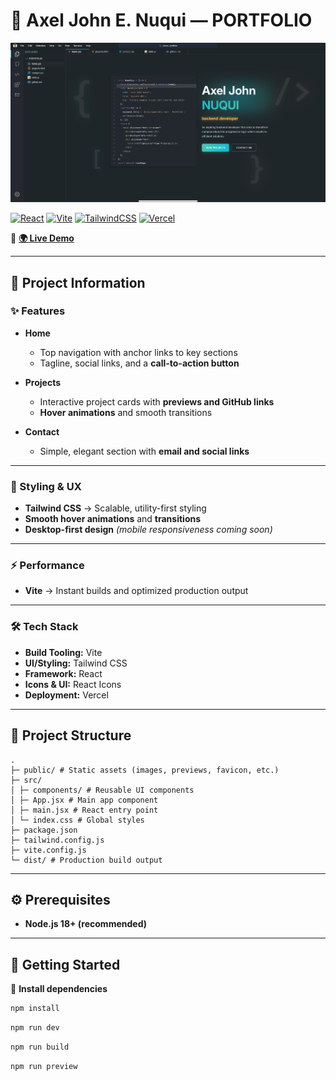 # 🚀 Axel John E. Nuqui — **PORTFOLIO**

![Portfolio Preview](public/landing_page.png)

[![React](https://img.shields.io/badge/React-20232A?style=for-the-badge&logo=react&logoColor=61DAFB)](https://reactjs.org/)
[![Vite](https://img.shields.io/badge/Vite-646CFF?style=for-the-badge&logo=vite&logoColor=white)](https://vitejs.dev/)
[![TailwindCSS](https://img.shields.io/badge/Tailwind_CSS-38B2AC?style=for-the-badge&logo=tailwind-css&logoColor=white)](https://tailwindcss.com/)
[![Vercel](https://img.shields.io/badge/Vercel-000000?style=for-the-badge&logo=vercel&logoColor=white)](https://vercel.com/)

🔗 **[🌍 Live Demo](https://xelpaxu-portfolio.vercel.app)**

---

## 📌 **Project Information**

### ✨ Features
- **Home**
  - Top navigation with anchor links to key sections  
  - Tagline, social links, and a **call-to-action button**  

- **Projects**
  - Interactive project cards with **previews and GitHub links**  
  - **Hover animations** and smooth transitions  

- **Contact**
  - Simple, elegant section with **email and social links**  

---

### 🎨 Styling & UX
- **Tailwind CSS** → Scalable, utility-first styling  
- **Smooth hover animations** and **transitions**  
- **Desktop-first design** *(mobile responsiveness coming soon)*  

---

### ⚡ Performance
- **Vite** → Instant builds and optimized production output  

---

### 🛠️ Tech Stack
- **Build Tooling:** Vite  
- **UI/Styling:** Tailwind CSS  
- **Framework:** React  
- **Icons & UI:** React Icons  
- **Deployment:** Vercel  

---

## 📂 **Project Structure**
```
.
├─ public/ # Static assets (images, previews, favicon, etc.)
├─ src/
│ ├─ components/ # Reusable UI components
│ ├─ App.jsx # Main app component
│ ├─ main.jsx # React entry point
│ └─ index.css # Global styles
├─ package.json
├─ tailwind.config.js
├─ vite.config.js
└─ dist/ # Production build output
```

---

## ⚙️ **Prerequisites**
- **Node.js 18+ (recommended)**  

---

## 🚀 **Getting Started**

🔹 **Install dependencies**
```bash
npm install
```
```bash
npm run dev
```
```bash
npm run build
```
```bash
npm run preview
```